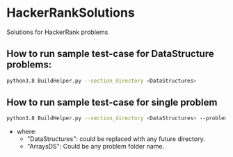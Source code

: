 # HackerRankSolutions
Solutions for HackerRank problems

## How to run sample test-case for DataStructure problems:
```bash
python3.8 BuildHelper.py --section_directory <DataStructures>
```
## How to run sample test-case for single problem
```bash
python3.8 BuildHelper.py --section_directory <DataStructures> --problem_name <ArraysDS>
```
- where:
    - "DataStructures": could be replaced with any future directory.
    - "ArraysDS": Could be any problem folder name.